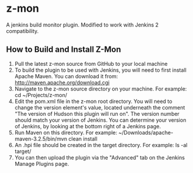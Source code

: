 z-mon
=====

A jenkins build monitor plugin.
Modified to work with Jenkins 2 compatibility.

How to Build and Install Z-Mon
------------------------------
1. Pull the latest z-mon source from GitHub to your local machine
2. To build the plugin to be used with Jenkins, you will need to first install
Apache Maven.  You can download it from:
  http://maven.apache.org/download.cgi
3. Navigate to the z-mon source directory on your machine. For example:
  cd ~/Projects/z-mon/
4. Edit the pom.xml file in the z-mon root directory.  You will need to change
  the version element's value, located underneath the comment
  "The version of Hudson this plugin will run on". The version number should
  match your version of Jenkins.  You can determine your version of Jenkins, by
  looking at the bottom right of a Jenkins page.
5. Run Maven on this directory. For example:
  ~/Downloads/apache-maven-3.2.5/bin/mvn clean install
6. An .hpi file should be created in the target directory. For example:
  ls -al target/
7. You can then upload the plugin via the "Advanced" tab on the Jenkins Manage
Plugins page.


